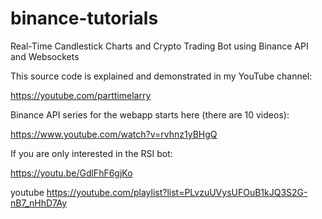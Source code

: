 # binance-tutorials
Real-Time Candlestick Charts and Crypto Trading Bot using Binance API and Websockets

This source code is explained and demonstrated in my YouTube channel:

https://youtube.com/parttimelarry

Binance API series for the webapp starts here (there are 10 videos):

https://www.youtube.com/watch?v=rvhnz1yBHgQ

If you are only interested in the RSI bot:

https://youtu.be/GdlFhF6gjKo

youtube
https://youtube.com/playlist?list=PLvzuUVysUFOuB1kJQ3S2G-nB7_nHhD7Ay

